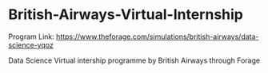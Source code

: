 # British-Airways-Virtual-Internship

Program Link: https://www.theforage.com/simulations/british-airways/data-science-yqoz



<ing width=*154* alt="xyz" src=(https://github.com/AkshataSonawane/British-Airways/assets/147258127/3229cd80-baf9-41f2-bb9e-9d5cafe41f08)>



Data Science Virtual intership programme by British Airways through Forage

